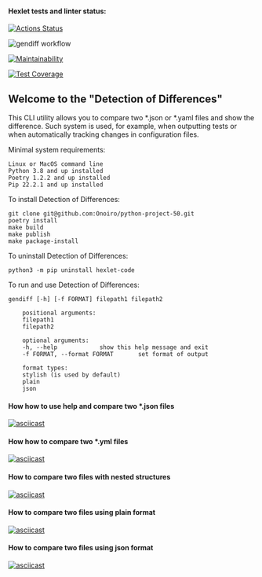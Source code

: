 #### Hexlet tests and linter status:
[![Actions Status](https://github.com/Onoiro/python-project-50/workflows/hexlet-check/badge.svg)](https://github.com/Onoiro/python-project-50/actions)

![gendiff workflow](https://github.com/Onoiro/python-project-50/actions/workflows/gendiff-check.yml/badge.svg)

[![Maintainability](https://api.codeclimate.com/v1/badges/705776fbe38db666259d/maintainability)](https://codeclimate.com/github/Onoiro/python-project-50/maintainability)

[![Test Coverage](https://api.codeclimate.com/v1/badges/705776fbe38db666259d/test_coverage)](https://codeclimate.com/github/Onoiro/python-project-50/test_coverage)

## Welcome to the "Detection of Differences"
This CLI utility allows you to compare two *.json or *.yaml files and show the difference.
Such system is used, for example, when outputting tests or when automatically tracking changes in configuration files.

Minimal system requirements:

    Linux or MacOS command line
    Python 3.8 and up installed
    Poetry 1.2.2 and up installed
    Pip 22.2.1 and up installed

To install Detection of Differences:

    git clone git@github.com:Onoiro/python-project-50.git
    poetry install
    make build
    make publish
    make package-install

To uninstall Detection of Differences:

    python3 -m pip uninstall hexlet-code

To run and use Detection of Differences:

    gendiff [-h] [-f FORMAT] filepath1 filepath2

        positional arguments:
        filepath1
        filepath2

        optional arguments:
        -h, --help            show this help message and exit
        -f FORMAT, --format FORMAT       set format of output

        format types:
        stylish (is used by default)
        plain
        json


#### How how to use help and compare two *.json files
[![asciicast](https://asciinema.org/a/qQZAaGhHVzzE5uvDKZ1TSmLIZ.svg)](https://asciinema.org/a/qQZAaGhHVzzE5uvDKZ1TSmLIZ)

#### How how to compare two *.yml files
[![asciicast](https://asciinema.org/a/jtOaVgxZ9jG6N50qsdZFJ2LAc.svg)](https://asciinema.org/a/jtOaVgxZ9jG6N50qsdZFJ2LAc)

#### How to compare two files with nested structures
[![asciicast](https://asciinema.org/a/JeLnWtVi1dXjhM22CnTJ2PUFA.svg)](https://asciinema.org/a/JeLnWtVi1dXjhM22CnTJ2PUFA)

#### How to compare two files using plain format
[![asciicast](https://asciinema.org/a/gtfc81MH8J6Y71ubpCY9sOWhl.svg)](https://asciinema.org/a/gtfc81MH8J6Y71ubpCY9sOWhl)

#### How to compare two files using json format
[![asciicast](https://asciinema.org/a/eevZlZcSA6gsHljEXHCe8Vrp6.svg)](https://asciinema.org/a/eevZlZcSA6gsHljEXHCe8Vrp6)
